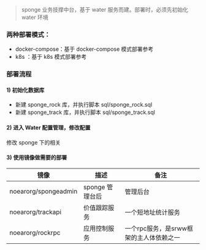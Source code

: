 
> sponge 业务技撑中台，基于 water 服务而建。部署时，必须先初始化 water 环境

### 两种部署模式：

* docker-compose：基于 docker-compose 模式部署参考
* k8s ：基于 k8s 模式部署参考


### 部署流程

#### 1) 初始化数据库

* 新建 sponge_rock 库，并执行脚本 sql/sponge_rock.sql
* 新建 sponge_track 库，并执行脚本 sql/sponge_track.sql

#### 2) 进入 Water 配置管理，修改配置

修改 sponge 下的相关


#### 3) 使用镜像做需要的部署

| 镜像  | 描述          | 备注                      |
|-----|-------------|-------------------------|
| noearorg/spongeadmin | sponge 管理台后 | 管理后台                    |
| noearorg/trackapi | 价值跟踪服务      | 一个短地址统计服务               |
| noearorg/rockrpc | 应用控制服务 | 一个rpc服务，是srww框架的主人体依赖之一 |